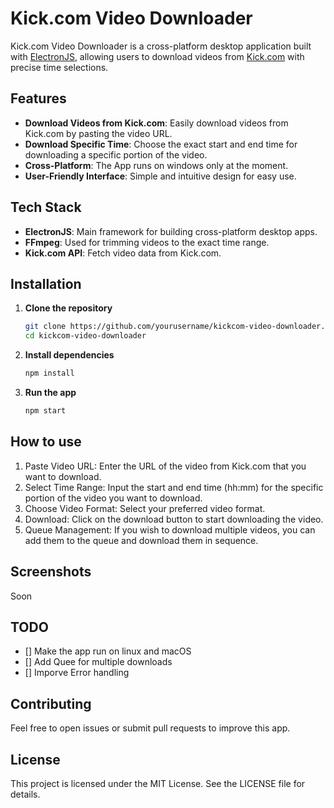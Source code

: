 # Kick.com Video Downloader

Kick.com Video Downloader is a cross-platform desktop application built with [ElectronJS](https://www.electronjs.org/), allowing users to download videos from [Kick.com](https://www.kick.com) with precise time selections.

## Features

- **Download Videos from Kick.com**: Easily download videos from Kick.com by pasting the video URL.
- **Download Specific Time**: Choose the exact start and end time for downloading a specific portion of the video.
- **Cross-Platform**: The App runs on windows only at the moment.
- **User-Friendly Interface**: Simple and intuitive design for easy use.

## Tech Stack

- **ElectronJS**: Main framework for building cross-platform desktop apps.
- **FFmpeg**: Used for trimming videos to the exact time range.
- **Kick.com API**: Fetch video data from Kick.com.

## Installation

1. **Clone the repository**

   ```bash
   git clone https://github.com/yourusername/kickcom-video-downloader.git
   cd kickcom-video-downloader

   ```

2. **Install dependencies**

   ```bash
   npm install

   ```

3. **Run the app**
   ```bash
   npm start
   ```

## How to use

1. Paste Video URL: Enter the URL of the video from Kick.com that you want to download.
2. Select Time Range: Input the start and end time (hh:mm) for the specific portion of the video you want to download.
3. Choose Video Format: Select your preferred video format.
4. Download: Click on the download button to start downloading the video.
5. Queue Management: If you wish to download multiple videos, you can add them to the queue and download them in sequence.

## Screenshots
Soon

## TODO
 - [] Make the app run on linux and macOS
 - [] Add Quee for multiple downloads
 - [] Imporve Error handling  

## Contributing
Feel free to open issues or submit pull requests to improve this app.

## License
This project is licensed under the MIT License. See the LICENSE file for details.


